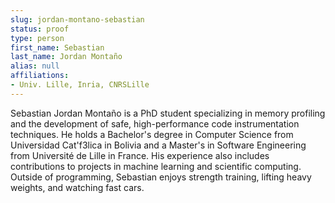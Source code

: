 ```yaml
---
slug: jordan-montano-sebastian
status: proof
type: person
first_name: Sebastian
last_name: Jordan Montaño
alias: null
affiliations:
- Univ. Lille, Inria, CNRSLille
---
```


Sebastian Jordan Montaño is a PhD student specializing in memory profiling and the development 
of safe, high-performance code instrumentation techniques. He holds a Bachelor's degree in Computer 
Science from Universidad Cat\'f3lica in Bolivia and a Master's in Software Engineering from Université de Lille 
in France. His experience also includes contributions to projects in machine learning and scientific computing. 
Outside of programming, Sebastian enjoys strength training, lifting heavy weights, and watching fast cars.
